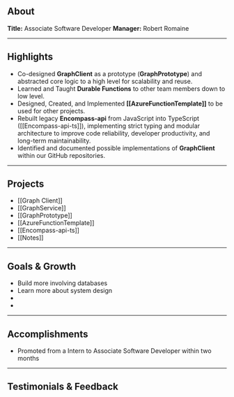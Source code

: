 ## About 

**Title:** Associate Software Developer 
**Manager:** Robert Romaine 

---
## Highlights

- Co-designed **GraphClient** as a prototype (**GraphPrototype**) and abstracted core logic to a high level for scalability and reuse.
- Learned and Taught **Durable Functions** to other team members down to low level. 
- Designed, Created, and Implemented **[[AzureFunctionTemplate]]** to be used for other projects. 
- Rebuilt legacy **Encompass-api** from JavaScript into TypeScript ([[Encompass-api-ts]]), implementing strict typing and modular architecture to improve code reliability, developer productivity, and long-term maintainability.
- Identified and documented possible implementations of **GraphClient** within our GitHub repositories. 

---
## Projects

- [[Graph Client]]
- [[GraphService]]
- [[GraphPrototype]]
- [[AzureFunctionTemplate]]
- [[Encompass-api-ts]]
- [[Notes]] 

---

## Goals & Growth

- Build more involving databases 
- Learn more about system design 
- 
- 

---


## Accomplishments

- Promoted from a Intern to Associate Software Developer within two months 

---

## Testimonials & Feedback 



